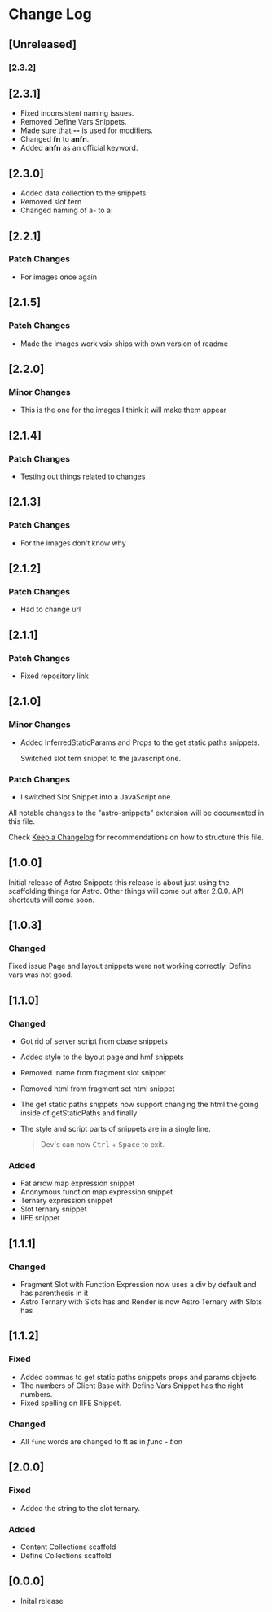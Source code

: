 # Change Log

## [Unreleased]

### [2.3.2]

## [2.3.1]

- Fixed inconsistent naming issues.
- Removed Define Vars Snippets.
- Made sure that **--** is used for modifiers.
- Changed  **fn** to **anfn**. 
- Added **anfn** as an official keyword.

## [2.3.0]

- Added data collection to the snippets
- Removed slot tern
- Changed naming of a- to a:  

## [2.2.1]

### Patch Changes

- For images once again

## [2.1.5]

### Patch Changes

- Made the images work vsix ships with own version of readme

## [2.2.0]

### Minor Changes

- This is the one for the images I think it will make them appear

## [2.1.4]

### Patch Changes

- Testing out things related to changes

## [2.1.3]

### Patch Changes

- For the images don't know why

## [2.1.2]

### Patch Changes

- Had to change url

## [2.1.1]

### Patch Changes

- Fixed repository link

## [2.1.0]

### Minor Changes

- Added InferredStaticParams and Props to the get static paths snippets.

  Switched slot tern snippet to the javascript one.

### Patch Changes

- I switched Slot Snippet into a JavaScript one.

All notable changes to the "astro-snippets" extension will be documented in this file.

Check [Keep a Changelog](http://keepachangelog.com/) for recommendations on how to structure this file.

## [1.0.0]

Initial release of Astro Snippets this release is about just using the scaffolding things for Astro. Other things will come out after 2.0.0.
API shortcuts will come soon.

## [1.0.3]

### Changed

Fixed issue Page and layout snippets were not working correctly.
Define vars was not good.

## [1.1.0]

### Changed

- Got rid of server script from cbase snippets

- Added style to the layout page and hmf snippets
- Removed :name from fragment slot snippet
- Removed html from fragment set html snippet
- The get static paths snippets now support changing the html the going inside of getStaticPaths and finally
- The style and script parts of snippets are in a single line.
  > Dev's can now <kbd>Ctrl</kbd> + <kbd>Space</kbd> to exit.

### Added

- Fat arrow map expression snippet
- Anonymous function map expression snippet
- Ternary expression snippet
- Slot ternary snippet
- IIFE snippet

## [1.1.1]

### Changed

- Fragment Slot with Function Expression now uses a div by default and has parenthesis in it
- Astro Ternary with Slots has and Render is now Astro Ternary with Slots has

## [1.1.2]

### Fixed

- Added commas to get static paths snippets props and params objects.
- The numbers of Client Base with Define Vars Snippet has the right numbers.
- Fixed spelling on IIFE Snippet.

### Changed

- All `func` words are changed to ft as in *f*unc - *t*ion

## [2.0.0]

### Fixed

- Added the string to the slot ternary.

### Added

- Content Collections scaffold
- Define Collections scaffold


## [0.0.0]

- Inital release